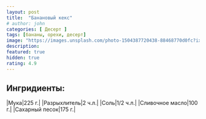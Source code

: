 ```yaml
---
layout: post
title:  "Банановый кекс"
# author: john
categories: [ Десерт ]
tags: [бананы, орехи, десерт]
image: "https://images.unsplash.com/photo-1504387720438-88468770d0fc?ixlib=rb-1.2.1&ixid=MnwxMjA3fDB8MHxwaG90by1wYWdlfHx8fGVufDB8fHx8&auto=format&fit=crop&w=1887&q=80"
description:
featured: true
hidden: true
rating: 4.9
---
```


## Ингридиенты:
|Мука|225 г.|
|Разрыхлитель|2 ч.л.|
|Соль|1/2 ч.л.|
|Сливочное масло|100 г.|
|Сахарный песок|175 г.|
